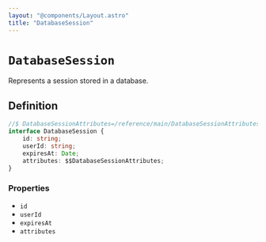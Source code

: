 ```yaml
---
layout: "@components/Layout.astro"
title: "DatabaseSession"
---
```


# `DatabaseSession`

Represents a session stored in a database.

## Definition

```ts
//$ DatabaseSessionAttributes=/reference/main/DatabaseSessionAttributes
interface DatabaseSession {
	id: string;
	userId: string;
	expiresAt: Date;
	attributes: $$DatabaseSessionAttributes;
}
```

### Properties

- `id`
- `userId`
- `expiresAt`
- `attributes`
